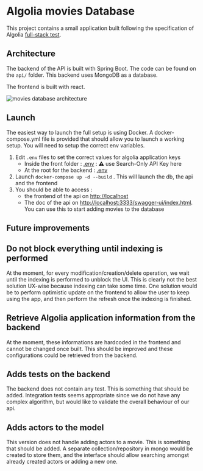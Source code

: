 # Algolia movies Database

This project contains a small application built following the specification of Algolia [full-stack test](https://gist.github.com/bodinsamuel/f7a5439bc98aa3433b08917b074e6a74).

## Architecture

The backend of the API is built with Spring Boot. The code can be found on the `api/` folder. This backend uses MongoDB as a database.

The frontend is built with react.

![movies database architecture](https://user-images.githubusercontent.com/6486951/174092677-70f2698b-2b5e-4a3b-94cf-fbf360d3eddb.png)

## Launch

The easiest way to launch the full setup is using Docker. A docker-compose.yml file is provided that should allow you to launch a working setup.
You will need to setup the correct env variables.

1. Edit `.env` files to set the correct values for algolia application keys
   - Inside the front folder : [.env](./algolia-movies-front/.env) : ⚠️ use Search-Only API Key here
   - At the root for the backend : [.env](./.env)
2. Launch `docker-compose up -d --build` . This will launch the db, the api and the frontend
3. You should be able to access :
   - the frontend of the api on [http://localhost](http://localhost)
   - The doc of the api on [http://localhost:3333/swagger-ui/index.html](http://localhost:3333/swagger-ui/index.html). You can use this to start adding movies to the database

## Future improvements

## Do not block everything until indexing is performed

At the moment, for every modification/creation/delete operation, we wait until the indexing is performed to unblock the UI. This is clearly not the best solution UX-wise because indexing can take some time. One solution would be to perform optimistic update on the frontend to allow the user to keep using the app, and then perform the refresh once the indexing is finished.

## Retrieve Algolia application information from the backend

At the moment, these informations are hardcoded in the frontend and cannot be changed once built. This should be improved and these configurations could be retrieved from the backend.

## Adds tests on the backend

The backend does not contain any test. This is something that should be added. Integration tests seems appropriate since we do not have any complex algorithm, but would like to validate the overall behaviour of our api.

## Adds actors to the model

This version does not handle adding actors to a movie. This is something that should be added. A separate collection/repository in mongo would be created to store them, and the interface should allow searching amongst already created actors or adding a new one.
